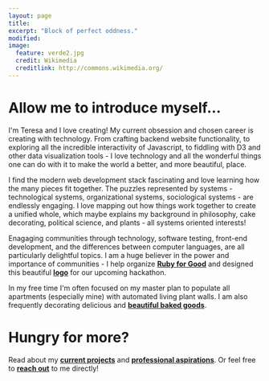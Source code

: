 ```yaml
---
layout: page
title:
excerpt: "Block of perfect oddness."
modified:
image:
  feature: verde2.jpg
  credit: Wikimedia
  creditlink: http://commons.wikimedia.org/
---
```


# Allow me to introduce myself...
I'm Teresa and I love creating! My current obsession and chosen career is creating with technology. From crafting backend website functionality, to exploring all the incredible interactivity of Javascript, to fiddling with D3 and other data visualization tools - I love technology and all the wonderful things one can do with it to make the world a better, and more beautiful, place.

I find the modern web development stack fascinating and love learning how the many pieces fit together. The puzzles represented by systems - technological systems, organizational systems, sociological systems - are endlessly engaging. I love mapping out how things work together to create a unified whole, which maybe explains my background in philosophy, cake decorating, political science, and plants - all systems oriented interests!

Enagaging communities through technology, software testing, front-end development, and the differences between computer languages, are all particularly delightful topics. I am a huge believer in the power and importance of communities - I help organize [**Ruby for Good**](http://rubyforgood.com) and designed this beautiful [**logo**](/images/ruby-for-good-logo.jpg) for our upcoming hackathon.

In my free time I'm often focused on my master plan to populate all apartments (especially mine) with automated living plant walls. I am also frequently decorating delicious and [**beautiful baked goods**](instagram?).

# Hungry for more?
Read about my [**current projects**]() and [**professional aspirations**](). Or feel free to [**reach out**]() to me directly!